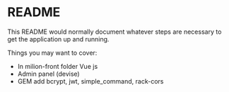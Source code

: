 # README

This README would normally document whatever steps are necessary to get the
application up and running.

Things you may want to cover:

* In milion-front folder  Vue js 
* Admin panel (devise)
* GEM add bcrypt, jwt, simple_command, rack-cors
